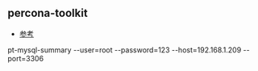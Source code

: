 percona-toolkit
---

- [参考](https://aqzt.com/5366.html)

pt-mysql-summary --user=root --password=123 --host=192.168.1.209 --port=3306
